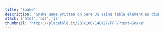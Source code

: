 ```yaml
---
title: "Snake"
description: "Snake game written on pure JS using table element as display"
stack: ['html','css','js']
thumbnail: "https://placehold.it/200x100/14C027/FFF/?text=Snake"
---
```

